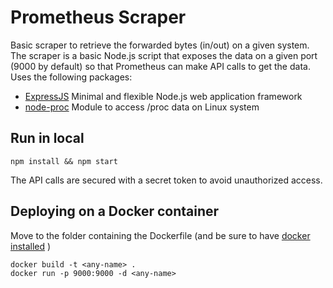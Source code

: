 # Prometheus Scraper 
Basic scraper to retrieve the forwarded bytes (in/out) on a given system. The scraper is a basic Node.js script that exposes the data on a given port (9000 by default) so that Prometheus can make API calls to get the data.
Uses the following packages:

* [ExpressJS](https://expressjs.com/es/) Minimal and flexible Node.js web application framework
* [node-proc](https://www.npmjs.com/package/node-proc) Module to access /proc data on Linux system

## Run in local
```
npm install && npm start
```

The API calls are secured with a secret token to avoid unauthorized access.

## Deploying on a Docker container

Move to the folder containing the Dockerfile (and be sure to have [docker installed](https://docs.docker.com/install/) )

```
docker build -t <any-name> .
docker run -p 9000:9000 -d <any-name>
```
